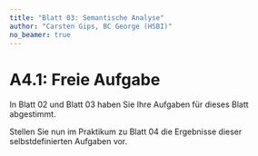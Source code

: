 ```yaml
---
title: "Blatt 03: Semantische Analyse"
author: "Carsten Gips, BC George (HSBI)"
no_beamer: true
---
```


<!--  pandoc -s -f markdown -t markdown+smart-grid_tables-multiline_tables-simple_tables --columns=94  sheet03.md  -o xxx.md  -->


# A4.1: Freie Aufgabe

In Blatt 02 und Blatt 03 haben Sie Ihre Aufgaben für dieses Blatt abgestimmt.

Stellen Sie nun im Praktikum zu Blatt 04 die Ergebnisse dieser selbstdefinierten
Aufgaben vor.
